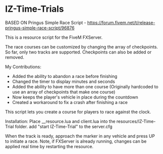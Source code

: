 # IZ-Time-Trials

BASED ON Pringus Simple Race Script - https://forum.fivem.net/t/release-pringus-simple-race-script/96876

This is a resource script for the FiveM FXServer.

The race courses can be customized by changing the array of checkpoints. So far, only two tracks are supported. Checkpoints can also be added or removed. 

My Contributions:
- Added the ability to abandon a race before finishing
- Changed the timer to display minutes and seconds
- Added the ability to have more than one course (Originally hardcoded to use an array of checkpoints that make one course)
- Now keeps the player's vehicle in place during the countdown
- Created a workaround to fix a crash after finishing a race

This script lets you create a course for players to race against the clock.

Installation:
Place __resource.lua and client.lua into the resources/IZ-Time-Trial folder. 
add "start IZ-Time-Trial" to the server.cfg

When the track is ready, approach the marker in any vehicle and press UP to initiate a race. Note, if FXServer is already running, changes can be applied real time by restarting the resource.

